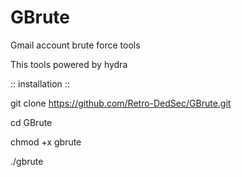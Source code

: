 # GBrute
Gmail account brute force tools

This tools powered by hydra


:: installation ::

git clone https://github.com/Retro-DedSec/GBrute.git

cd GBrute

chmod +x gbrute

./gbrute
